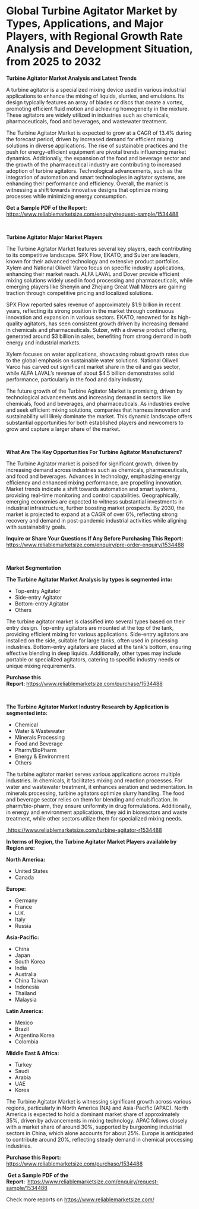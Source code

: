<p><h1>Global Turbine Agitator Market by Types, Applications, and Major Players, with Regional Growth Rate Analysis and Development Situation, from 2025 to 2032</h1></p><p><strong>Turbine Agitator Market Analysis and Latest Trends</strong></p>
<p><p>A turbine agitator is a specialized mixing device used in various industrial applications to enhance the mixing of liquids, slurries, and emulsions. Its design typically features an array of blades or discs that create a vortex, promoting efficient fluid motion and achieving homogeneity in the mixture. These agitators are widely utilized in industries such as chemicals, pharmaceuticals, food and beverages, and wastewater treatment.</p><p>The Turbine Agitator Market is expected to grow at a CAGR of 13.4% during the forecast period, driven by increased demand for efficient mixing solutions in diverse applications. The rise of sustainable practices and the push for energy-efficient equipment are pivotal trends influencing market dynamics. Additionally, the expansion of the food and beverage sector and the growth of the pharmaceutical industry are contributing to increased adoption of turbine agitators. Technological advancements, such as the integration of automation and smart technologies in agitator systems, are enhancing their performance and efficiency. Overall, the market is witnessing a shift towards innovative designs that optimize mixing processes while minimizing energy consumption.</p></p>
<p><strong>Get a Sample PDF of the Report:&nbsp;</strong> <a href="https://www.reliablemarketsize.com/enquiry/request-sample/1534488?utm_campaign=1995&utm_medium=2&utm_source=Github&utm_content=ia&utm_term=17022025&utm_id=turbine-agitator">https://www.reliablemarketsize.com/enquiry/request-sample/1534488</a></p>
<p>&nbsp;</p>
<p><strong>Turbine Agitator Major Market Players</strong></p>
<p><p>The Turbine Agitator Market features several key players, each contributing to its competitive landscape. SPX Flow, EKATO, and Sulzer are leaders, known for their advanced technology and extensive product portfolios. Xylem and National Oilwell Varco focus on specific industry applications, enhancing their market reach. ALFA LAVAL and Dover provide efficient mixing solutions widely used in food processing and pharmaceuticals, while emerging players like Shenyin and Zhejiang Great Wall Mixers are gaining traction through competitive pricing and localized solutions.</p><p>SPX Flow reported sales revenue of approximately $1.9 billion in recent years, reflecting its strong position in the market through continuous innovation and expansion in various sectors. EKATO, renowned for its high-quality agitators, has seen consistent growth driven by increasing demand in chemicals and pharmaceuticals. Sulzer, with a diverse product offering, generated around $3 billion in sales, benefiting from strong demand in both energy and industrial markets.</p><p>Xylem focuses on water applications, showcasing robust growth rates due to the global emphasis on sustainable water solutions. National Oilwell Varco has carved out significant market share in the oil and gas sector, while ALFA LAVAL’s revenue of about $4.5 billion demonstrates solid performance, particularly in the food and dairy industry.</p><p>The future growth of the Turbine Agitator Market is promising, driven by technological advancements and increasing demand in sectors like chemicals, food and beverages, and pharmaceuticals. As industries evolve and seek efficient mixing solutions, companies that harness innovation and sustainability will likely dominate the market. This dynamic landscape offers substantial opportunities for both established players and newcomers to grow and capture a larger share of the market.</p></p>
<p>&nbsp;</p>
<p><strong>What Are The Key Opportunities For Turbine Agitator Manufacturers?</strong></p>
<p><p>The Turbine Agitator market is poised for significant growth, driven by increasing demand across industries such as chemicals, pharmaceuticals, and food and beverages. Advances in technology, emphasizing energy efficiency and enhanced mixing performance, are propelling innovation. Market trends indicate a shift towards automation and smart systems, providing real-time monitoring and control capabilities. Geographically, emerging economies are expected to witness substantial investments in industrial infrastructure, further boosting market prospects. By 2030, the market is projected to expand at a CAGR of over 6%, reflecting strong recovery and demand in post-pandemic industrial activities while aligning with sustainability goals.</p></p>
<p><strong>Inquire or Share Your Questions If Any Before Purchasing This Report:</strong> <a href="https://www.reliablemarketsize.com/enquiry/pre-order-enquiry/1534488?utm_campaign=1995&utm_medium=2&utm_source=Github&utm_content=ia&utm_term=17022025&utm_id=turbine-agitator">https://www.reliablemarketsize.com/enquiry/pre-order-enquiry/1534488</a></p>
<p>&nbsp;</p>
<p><strong>Market Segmentation</strong></p>
<p><strong>The Turbine Agitator Market Analysis by types is segmented into:</strong></p>
<p><ul><li>Top-entry Agitator</li><li>Side-entry Agitator</li><li>Bottom-entry Agitator</li><li>Others</li></ul></p>
<p><p>The turbine agitator market is classified into several types based on their entry design. Top-entry agitators are mounted at the top of the tank, providing efficient mixing for various applications. Side-entry agitators are installed on the side, suitable for large tanks, often used in processing industries. Bottom-entry agitators are placed at the tank's bottom, ensuring effective blending in deep liquids. Additionally, other types may include portable or specialized agitators, catering to specific industry needs or unique mixing requirements.</p></p>
<p><strong>Purchase this Report:&nbsp;</strong><a href="https://www.reliablemarketsize.com/purchase/1534488?utm_campaign=1995&utm_medium=2&utm_source=Github&utm_content=ia&utm_term=17022025&utm_id=turbine-agitator">https://www.reliablemarketsize.com/purchase/1534488</a></p>
<p>&nbsp;</p>
<p><strong>The Turbine Agitator Market Industry Research by Application is segmented into:</strong></p>
<p><ul><li>Chemical</li><li>Water & Wastewater</li><li>Minerals Processing</li><li>Food and Beverage</li><li>Pharm/BioPharm</li><li>Energy & Environment</li><li>Others</li></ul></p>
<p><p>The turbine agitator market serves various applications across multiple industries. In chemicals, it facilitates mixing and reaction processes. For water and wastewater treatment, it enhances aeration and sedimentation. In minerals processing, turbine agitators optimize slurry handling. The food and beverage sector relies on them for blending and emulsification. In pharm/bio-pharm, they ensure uniformity in drug formulations. Additionally, in energy and environment applications, they aid in bioreactors and waste treatment, while other sectors utilize them for specialized mixing needs.</p></p>
<p><a href="https://www.reliablemarketsize.com/turbine-agitator-r1534488?utm_campaign=1995&utm_medium=2&utm_source=Github&utm_content=ia&utm_term=17022025&utm_id=turbine-agitator">&nbsp;https://www.reliablemarketsize.com/turbine-agitator-r1534488</a></p>
<p><strong>In terms of Region, the Turbine Agitator Market Players available by Region are:</strong></p>
<p>
    <p> <strong> North America: </strong>
        <ul>
            <li>United States</li>
            <li>Canada</li>
        </ul>
        </p> 
    <p> <strong> Europe: </strong>
        <ul>
            <li>Germany</li>
            <li>France</li>
            <li>U.K.</li>
            <li>Italy</li>
            <li>Russia</li>
        </ul>
        </p> 
    <p> <strong> Asia-Pacific: </strong>
        <ul>
            <li>China</li>
            <li>Japan</li>
            <li>South Korea</li>
            <li>India</li>
            <li>Australia</li>
            <li>China Taiwan</li>
            <li>Indonesia</li>
            <li>Thailand</li>
            <li>Malaysia</li>
        </ul>
        </p> 
    <p> <strong> Latin America: </strong>
        <ul>
            <li>Mexico</li>
            <li>Brazil</li>
            <li>Argentina Korea</li>
            <li>Colombia</li>
        </ul>
        </p> 
    <p> <strong> Middle East & Africa: </strong>
        <ul>
            <li>Turkey</li>
            <li>Saudi</li>
            <li>Arabia</li>
            <li>UAE</li>
            <li>Korea</li>
        </ul>
    </p>
    </p>
<p><p>The Turbine Agitator Market is witnessing significant growth across various regions, particularly in North America (NA) and Asia-Pacific (APAC). North America is expected to hold a dominant market share of approximately 35%, driven by advancements in mixing technology. APAC follows closely with a market share of around 30%, supported by burgeoning industrial sectors in China, which alone accounts for about 25%. Europe is anticipated to contribute around 20%, reflecting steady demand in chemical processing industries.</p></p>
<p><strong>Purchase this Report: </strong><a href="https://www.reliablemarketsize.com/purchase/1534488?utm_campaign=1995&utm_medium=2&utm_source=Github&utm_content=ia&utm_term=17022025&utm_id=turbine-agitator">https://www.reliablemarketsize.com/purchase/1534488</a></p>
<p>&nbsp;<strong>Get a Sample PDF of the Report:&nbsp;&nbsp;</strong><a href="https://www.reliablemarketsize.com/enquiry/request-sample/1534488?utm_campaign=1995&utm_medium=2&utm_source=Github&utm_content=ia&utm_term=17022025&utm_id=turbine-agitator">https://www.reliablemarketsize.com/enquiry/request-sample/1534488</a></p>
<p><strong></strong></p>
<p>Check more reports on <a href="https://www.reliablemarketsize.com/?utm_campaign=1995&utm_medium=2&utm_source=Github&utm_content=ia&utm_term=17022025&utm_id=turbine-agitator">https://www.reliablemarketsize.com/</a></p>